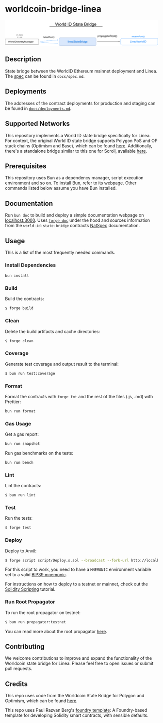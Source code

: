 # worldcoin-bridge-linea

![spec](docs/state-bridge.svg)

## Description

State bridge between the WorldID Ethereum mainnet deployment and Linea. The [spec](./docs/spec.md) can be found in
`docs/spec.md`.

## Deployments

The addresses of the contract deployments for production and staging can be found in
[`docs/deployments.md`](./docs/deployments.md).

## Supported Networks

This repository implements a World ID state bridge specifically for Linea. For context, the original World ID state
bridge supports Polygon PoS and OP stack chains (Optimism and Base), which can be found
[here](https://github.com/worldcoin/world-id-state-bridge). Additionally, there's a standalone bridge similar to this
one for Scroll, available [here](https://github.com/dragan2234/worldcoin-scroll-bridge).

## Prerequisites

This repository uses Bun as a dependency manager, script execution environment and so on. To install Bun, refer to its
[webpage](https://bun.sh/docs/installation). Other commands listed below assume you have Bun installed.

## Documentation

Run `bun doc` to build and deploy a simple documentation webpage on [localhost:3000](https://localhost:3000). Uses
[`forge doc`](https://book.getfoundry.sh/reference/forge/forge-doc#forge-doc) under the hood and sources information
from the `world-id-state-bridge` contracts [NatSpec](https://docs.soliditylang.org/en/latest/natspec-format.html)
documentation.

## Usage

This is a list of the most frequently needed commands.

### Install Dependencies

```sh
bun install
```

### Build

Build the contracts:

```sh
$ forge build
```

### Clean

Delete the build artifacts and cache directories:

```sh
$ forge clean
```

### Coverage

Generate test coverage and output result to the terminal:

```sh
$ bun run test:coverage
```

### Format

Format the contracts with `forge fmt` and the rest of the files (.js, .md) with Prettier:

```sh
bun run format
```

### Gas Usage

Get a gas report:

```sh
bun run snapshot
```

Run gas benchmarks on the tests:

```sh
bun run bench
```

### Lint

Lint the contracts:

```sh
$ bun run lint
```

### Test

Run the tests:

```sh
$ forge test
```

### Deploy

Deploy to Anvil:

```sh
$ forge script script/Deploy.s.sol --broadcast --fork-url http://localhost:8545
```

For this script to work, you need to have a `MNEMONIC` environment variable set to a valid
[BIP39 mnemonic](https://iancoleman.io/bip39/).

For instructions on how to deploy to a testnet or mainnet, check out the
[Solidity Scripting](https://book.getfoundry.sh/tutorials/solidity-scripting.html) tutorial.

### Run Root Propagator

To run the root propagator on testnet:
```sh
$ bun run propagator:testnet
```
You can read more about the root propagator [here](./docs/root-propagator.md).

## Contributing

We welcome contributions to improve and expand the functionality of the Worldcoin state bridge for Linea. Please feel
free to open issues or submit pull requests.

## Credits

This repo uses code from the Worldcoin State Bridge for Polygon and Optimism, which can be found
[here](https://github.com/worldcoin/world-id-state-bridge).

This repo uses Paul Razvan Berg's [foundry template](https://github.com/paulrberg/foundry-template/): A Foundry-based
template for developing Solidity smart contracts, with sensible defaults.
